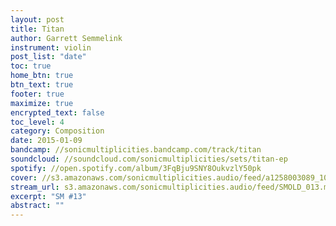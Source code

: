 ```yaml
---
layout: post
title: Titan
author: Garrett Semmelink
instrument: violin
post_list: "date"
toc: true
home_btn: true
btn_text: true
footer: true
maximize: true
encrypted_text: false
toc_level: 4
category: Composition
date: 2015-01-09
bandcamp: //sonicmultiplicities.bandcamp.com/track/titan
soundcloud: //soundcloud.com/sonicmultiplicities/sets/titan-ep
spotify: //open.spotify.com/album/3FqBju9SNY8OukvzlY50pk
cover: //s3.amazonaws.com/sonicmultiplicities.audio/feed/a1258003089_10.jpg
stream_url: s3.amazonaws.com/sonicmultiplicities.audio/feed/SMOLD_013.mp3
excerpt: "SM #13"
abstract: ""
---
```

